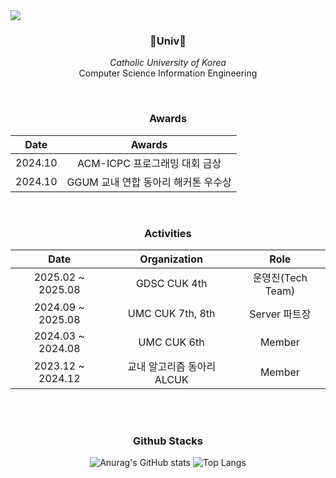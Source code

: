 <img src="https://capsule-render.vercel.app/api?type=slice&color=30A9DE&height=60&section=header" />

<div align=center>
  

<h3 align="center">🏫Univ🏫</h3>
<p align="center">
  <i>Catholic University of Korea</i>
  <br/>
  Computer Science Information Engineering
</p>
</div>


<br>

<div align=center>
  
###  Awards 
  
|Date|Awards|
|:-:|:-:|
|2024.10|ACM-ICPC 프로그래밍 대회 금상|
|2024.10|GGUM 교내 연합 동아리 해커톤 우수상|

</div>

<br>


<div align=center>
  
###  Activities 
  
|Date|Organization|Role|
|:-:|:-:|:-:|
|2025.02 ~ 2025.08 |GDSC CUK 4th|운영진(Tech Team)|
|2024.09 ~ 2025.08|UMC CUK 7th, 8th|Server 파트장|
|2024.03 ~ 2024.08|UMC CUK 6th|Member|
|2023.12 ~ 2024.12|교내 알고리즘 동아리 ALCUK|Member|


</div>

<br><br>

<div align=center>
  
###  Github Stacks 

  
![Anurag's GitHub stats](https://github-readme-stats.vercel.app/api?username=parkmineum&show_icons=true&theme=radical)
![Top Langs](https://github-readme-stats.vercel.app/api/top-langs/?username=parkmineum&theme=radical&layout=compact&hide=python)

</div>

